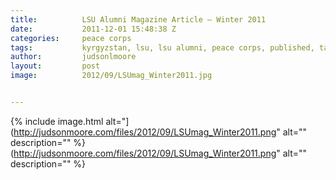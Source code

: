 ```yaml
---
title:			LSU Alumni Magazine Article – Winter 2011
date:			2011-12-01 15:48:38 Z
categories:		peace corps
tags:			kyrgyzstan, lsu, lsu alumni, peace corps, published, talas
author:			judsonlmoore
layout:			post
image:			2012/09/LSUmag_Winter2011.jpg


---
```


{% include image.html alt="](http://judsonmoore.com/files/2012/09/LSUmag_Winter2011.png" alt="" description="" %}(http://judsonmoore.com/files/2012/09/LSUmag_Winter2011.png" alt="" description="" %}
